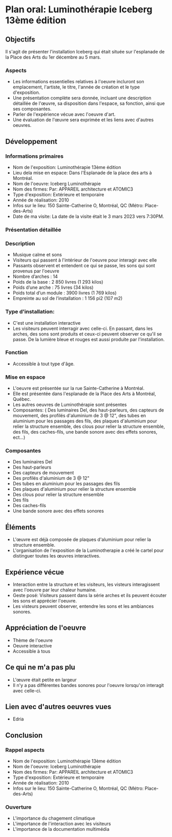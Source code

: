 # Plan oral: Luminothérapie Iceberg 13ème édition

## Objectifs

Il s'agit de présenter l'installation Iceberg qui était située sur l'esplanade de la Place des Arts du 1er décembre au 5 mars.

### Aspects

* Les informations essentielles relatives à l'oeuvre incluront son emplacement, l'artiste, le titre, l'année de création et le type d'exposition.
* Une présentation complète sera donnée, incluant une description détaillée de l'œuvre, sa disposition dans l'espace, sa fonction, ainsi que ses composantes.
* Parler de l'expérience vécue avec l'oeuvre d'art.
* Une évaluation de l'œuvre sera exprimée et les liens avec d'autres oeuvres.

## Développement

### Informations primaires

* Nom de l'exposition: Luminothérapie 13ème édition
* Lieu dela mise en espace: Dans l'Esplanade de la place des arts à Montréal.
* Nom de l'oeuvre: Iceberg Luminothérapie
* Nom des firmes: Par: APPAREIL architecture et ATOMIC3
* Type d'exposition: Extérieure et temporaire
* Année de réalisation: 2010
* Infos sur le lieu: 150 Sainte-Catherine O, Montréal, QC (Métro: Place-des-Arts)
* Date de ma visite: La date de la visite était le 3 mars 2023 vers 7:30PM.

### Présentation détaillée

### Description

* Musique calme et sons 
* Visiteurs qui passent à l'intérieur de l'oeuvre pour interagir avec elle
* Passants observent et entendent ce qui se passe, les sons qui sont provenus par l'oeuvre
* Nombre d’arches : 14
* Poids de la base : 2 850 livres (1 293 kilos)
* Poids d’une arche : 75 livres (34 kilos)
* Poids total d’un module : 3900 livres (1 769 kilos)
* Empreinte au sol de l’installation : 1 156 pi2 (107 m2)

### Type d'installation:
* C'est une installation interactive
* Les visiteurs peuvent interragir avec celle-ci. En passant, dans les arches, des sons sont produits et ceux-ci peuvent observer ce qu'il se passe. De la lumière bleue et rouges est aussi produite par l'installation.

### Fonction

* Accessible à tout type d'âge.

### Mise en espace

* L'oeuvre est présentée sur la rue Sainte-Catherine à Montréal. 
* Elle est présentée dans l'esplanade de la Place des Arts à Montréal, Québec.
* Les autres oeuvres de Luminothérapie sont présentes
* Composantes: ( Des luminaires Del, des haut-parleurs, des capteurs de mouvement, des profilés d'aluminium de 3 @ 12", des tubes en aluminium pour les passages des fils, des plaques d'aluminium pour relier la structure ensemble, des clous pour relier la structure ensemble, des fils, des caches-fils, une bande sonore avec des effets sonores, ect...)

### Composantes

* Des luminaires Del
* Des haut-parleurs
* Des capteurs de mouvement
* Des profilés d'aluminium de 3 @ 12"
* Des tubes en aluminium pour les passages des fils
* Des plaques d'aluminium pour relier la structure ensemble
* Des clous pour relier la structure ensemble
* Des fils
* Des caches-fils
* Une bande sonore avec des effets sonores

## Éléments
* L'œuvre est déjà composée de plaques d'aluminium pour relier la structure ensemble. 
* L'organisation de l'exposition de la Luminotherapie a créé le cartel pour distinguer toutes les œuvres interactives.

## Expérience vécue

* Interaction entre la structure et les visiteurs, les visteurs interagissent avec l'oeuvre par leur chaleur humaine.
* Geste posé: Visiteurs passent dans la série arches et ils peuvent écouter les sons et apprécier l'oeuvre.
* Les visteurs peuvent observer, entendre les sons et les ambiances sonores.

## Appréciation de l'oeuvre

* Thème de l'oeuvre
* Oeuvre interactive
* Accessible à tous

## Ce qui ne m'a pas plu

* L'œuvre était petite en largeur
* Il n'y a pas différentes bandes sonores pour l'oeuvre lorsqu'on interagit avec celle-ci.

## Lien avec d'autres oeuvres vues

* Edria

## Conclusion

### Rappel aspects

* Nom de l'exposition: Luminothérapie 13ème édition
* Nom de l'oeuvre: Iceberg Luminothérapie
* Nom des firmes: Par: APPAREIL architecture et ATOMIC3
* Type d'exposition: Extérieure et temporaire
* Année de réalisation: 2010
* Infos sur le lieu: 150 Sainte-Catherine O, Montréal, QC (Métro: Place-des-Arts)

### Ouverture

* L'importance du chagement climatique
* L'importance de l'interaction avec les visiteurs
* L'importance de la documentation multimédia

